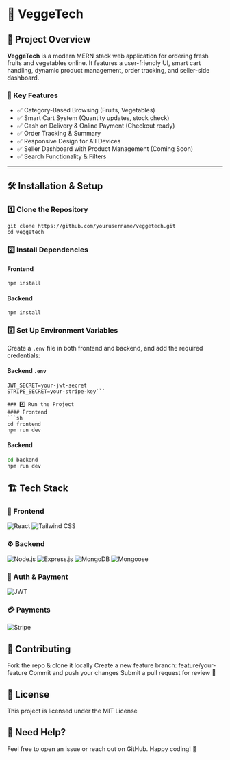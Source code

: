 # 🥦 VeggeTech

## 🚀 Project Overview

**VeggeTech** is a modern MERN stack web application for ordering fresh fruits and vegetables online. It features a user-friendly UI, smart cart handling, dynamic product management, order tracking, and seller-side dashboard.

### 🔹 Key Features

- ✅ Category-Based Browsing (Fruits, Vegetables)
- ✅ Smart Cart System (Quantity updates, stock check)
- ✅ Cash on Delivery & Online Payment (Checkout ready)
- ✅ Order Tracking & Summary
- ✅ Responsive Design for All Devices
- ✅ Seller Dashboard with Product Management (Coming Soon)
- ✅ Search Functionality & Filters


---

## 🛠️ Installation & Setup

### 1️⃣ Clone the Repository
```
git clone https://github.com/yourusername/veggetech.git
cd veggetech
```

### 2️⃣ Install Dependencies
#### Frontend
```cd frontend
npm install 
```
#### Backend
```cd backend
npm install 
```

### 3️⃣ Set Up Environment Variables
Create a `.env` file in both frontend and backend, and add the required credentials:
#### Backend `.env`
```MONGO_URI=your-mongo-uri
JWT_SECRET=your-jwt-secret
STRIPE_SECRET=your-stripe-key```

### 4️⃣ Run the Project
#### Frontend
```sh
cd frontend
npm run dev
```
#### Backend
```sh
cd backend
npm run dev
```

## 🏗️ Tech Stack

### 🎨 Frontend  
![React](https://img.shields.io/badge/React-000?logo=react)  ![Tailwind CSS](https://img.shields.io/badge/TailwindCSS-06B6D4?logo=tailwindcss&logoColor=white)

### ⚙️ Backend  
![Node.js](https://img.shields.io/badge/Node.js-43853D?logo=node.js&logoColor=white)  ![Express.js](https://img.shields.io/badge/Express.js-000?logo=express&logoColor=white)  ![MongoDB](https://img.shields.io/badge/MongoDB-47A248?logo=mongodb&logoColor=white)  ![Mongoose](https://img.shields.io/badge/Mongoose-880000?logo=mongoose&logoColor=white)

### 🧾 Auth & Payment
![JWT](https://img.shields.io/badge/JWT-000?logo=jsonwebtokens&logoColor=white)

### 💳 Payments  
![Stripe](https://img.shields.io/badge/Stripe-008CDD?logo=stripe&logoColor=white)  


## 🤝 Contributing
Fork the repo & clone it locally
Create a new feature branch: feature/your-feature
Commit and push your changes
Submit a pull request for review 🚀


## 📜 License
This project is licensed under the MIT License


## 🎯 Need Help?
Feel free to open an issue or reach out on GitHub.
Happy coding! 💚